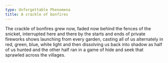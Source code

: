 ```yaml
---
type: Unforgettable Phenomena
title: A crackle of bonfires
---
```


The crackle of bonfires grew now, faded now behind the fences of the snicket, interrupted here and there by the starts and ends of private fireworks shows launching from every garden, casting all of us alternately in red, green, blue, white light and then dissolving us back into shadow as half of us hunted and the other half ran in a game of hide and seek that sprawled across the villages.
